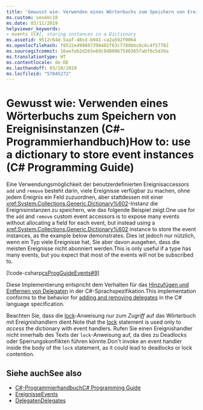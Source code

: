 ```yaml
---
title: 'Gewusst wie: Verwenden eines Wörterbuchs zum Speichern von Ereignisinstanzen (C#-Programmierhandbuch)'
ms.custom: seodec18
ms.date: 03/11/2019
helpviewer_keywords:
- events [C#], storing instances in a Dictionary
ms.assetid: 9512c64d-5aaf-40cd-b941-ca2a592f0064
ms.openlocfilehash: f8522e499887398402f63c7788bbc6c6c4f57782
ms.sourcegitcommit: 16aefeb2d265e69c0d80967580365fabf0c5d39a
ms.translationtype: HT
ms.contentlocale: de-DE
ms.lasthandoff: 03/18/2019
ms.locfileid: "57845272"
---
```

# <a name="how-to-use-a-dictionary-to-store-event-instances-c-programming-guide"></a><span data-ttu-id="273cb-102">Gewusst wie: Verwenden eines Wörterbuchs zum Speichern von Ereignisinstanzen (C#-Programmierhandbuch)</span><span class="sxs-lookup"><span data-stu-id="273cb-102">How to: use a dictionary to store event instances (C# Programming Guide)</span></span>

<span data-ttu-id="273cb-103">Eine Verwendungsmöglichkeit der benutzerdefinierten Ereignisaccessors `add` und `remove` besteht darin, viele Ereignisse verfügbar zu machen, ohne jedem Ereignis ein Feld zuzuordnen, aber stattdessen mit einer <xref:System.Collections.Generic.Dictionary%602>-Instanz die Ereignisinstanzen zu speichern, wie das folgende Beispiel zeigt.</span><span class="sxs-lookup"><span data-stu-id="273cb-103">One use for the `add` and `remove` custom event accessors is to expose many events without allocating a field for each event, but instead using a <xref:System.Collections.Generic.Dictionary%602> instance to store the event instances, as the example below demonstrates.</span></span> <span data-ttu-id="273cb-104">Dies ist jedoch nur nützlich, wenn ein Typ viele Ereignisse hat, Sie aber davon ausgehen, dass die meisten Ereignisse nicht abonniert werden.</span><span class="sxs-lookup"><span data-stu-id="273cb-104">This is only useful if a type has many events, but you expect that most of the events will not be subscribed to.</span></span>

[!code-csharp[csProgGuideEvents#9](~/samples/snippets/csharp/VS_Snippets_VBCSharp/csProgGuideEvents/CS/Events.cs#9)]

<span data-ttu-id="273cb-105">Diese Implementierung entspricht dem Verhalten für das [Hinzufügen und Entfernen von Delegaten](~/_csharplang/spec/delegates.md#delegate-invocation) in der C#-Sprachspezifikation.</span><span class="sxs-lookup"><span data-stu-id="273cb-105">This implementation conforms to the behavior for [adding and removing delegates](~/_csharplang/spec/delegates.md#delegate-invocation) in the C# language specification.</span></span>

<span data-ttu-id="273cb-106">Beachten Sie, dass die [lock](../../language-reference/keywords/lock-statement.md)-Anweisung nur zum *Zugriff* auf das Wörterbuch mit Ereignishandlern dient.</span><span class="sxs-lookup"><span data-stu-id="273cb-106">Note that the [lock](../../language-reference/keywords/lock-statement.md) statement is used only to *access* the dictionary with event handlers.</span></span> <span data-ttu-id="273cb-107">Rufen Sie einen Ereignishandler nicht innerhalb des Texts der `lock`-Anweisung auf, da dies zu Deadlocks oder Sperrungskonflikten führen könnte.</span><span class="sxs-lookup"><span data-stu-id="273cb-107">Don't invoke an event handler inside the body of the `lock` statement, as it could lead to deadlocks or lock contention.</span></span>

## <a name="see-also"></a><span data-ttu-id="273cb-108">Siehe auch</span><span class="sxs-lookup"><span data-stu-id="273cb-108">See also</span></span>

- [<span data-ttu-id="273cb-109">C#-Programmierhandbuch</span><span class="sxs-lookup"><span data-stu-id="273cb-109">C# Programming Guide</span></span>](../../../csharp/programming-guide/index.md)
- [<span data-ttu-id="273cb-110">Ereignisse</span><span class="sxs-lookup"><span data-stu-id="273cb-110">Events</span></span>](../../../csharp/programming-guide/events/index.md)
- [<span data-ttu-id="273cb-111">Delegaten</span><span class="sxs-lookup"><span data-stu-id="273cb-111">Delegates</span></span>](../../../csharp/programming-guide/delegates/index.md)
